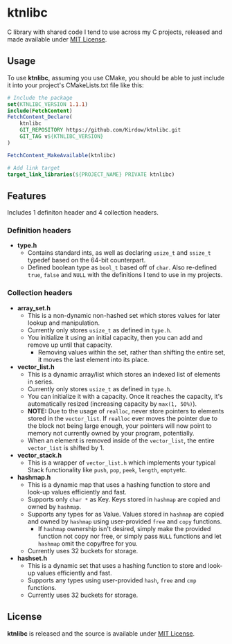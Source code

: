 # ktnlibc
C library with shared code I tend to use across my C projects, released and made available under [MIT License](https://github.com/Kirdow/ktnlibc/blob/master/LICENSE).

## Usage
To use **ktnlibc**, assuming you use CMake, you should be able to just include it into your project's CMakeLists.txt file like this:
```cmake
# Include the package
set(KTNLIBC_VERSION 1.1.1)
include(FetchContent)
FetchContent_Declare(
    ktnlibc
    GIT_REPOSITORY https://github.com/Kirdow/ktnlibc.git
    GIT_TAG v${KTNLIBC_VERSION}
)

FetchContent_MakeAvailable(ktnlibc)

# Add link target
target_link_libraries(${PROJECT_NAME} PRIVATE ktnlibc)
```

## Features
Includes 1 definiton header and 4 collection headers.

### Definition headers
- **type.h**
    - Contains standard ints, as well as declaring `usize_t` and `ssize_t` typedef based on the 64-bit counterpart.
    - Defined boolean type as `bool_t` based off of `char`. Also re-defined `true`, `false` and `NULL` with the definitions I tend to use in my projects.

### Collection headers
- **array_set.h**
    - This is a non-dynamic non-hashed set which stores values for later lookup and manipulation.
    - Currently only stores `usize_t` as defined in `type.h`.
    - You initialize it using an initial capacity, then you can add and remove up until that capacity.
        - Removing values within the set, rather than shifting the entire set, it moves the last element into its place.
- **vector_list.h**
    - This is a dynamic array/list which stores an indexed list of elements in series.
    - Currently only stores `usize_t` as defined in `type.h`.
    - You can initialize it with a capacity. Once it reaches the capacity, it's automatically resized (increasing capacity by `max(1, 50%)`).
    - **NOTE:** Due to the usage of `realloc`, never store pointers to elements stored in the `vector_list`. If `realloc` ever moves the pointer due to the block not being large enough, your pointers will now point to memory not currently owned by your program, potentially.
    - When an element is removed inside of the `vector_list`, the entire `vector_list` is shifted by 1.
- **vector_stack.h**
    - This is a wrapper of `vector_list.h` which implements your typical Stack functionality like `push`, `pop`, `peek`, `length`, `empty`etc.
- **hashmap.h**
    - This is a dynamic map that uses a hashing function to store and look-up values efficiently and fast.
    - Supports only `char *` as Key. Keys stored in `hashmap` are copied and owned by `hashmap`.
    - Supports any types for as Value. Values stored in `hashmap` are copied and owned by `hashmap` using user-provided `free` and `copy` functions.
        - If `hashmap` ownership isn't desired, simply make the provided function not copy nor free, or simply pass `NULL` functions and let `hashmap` omit the copy/free for you.
    - Currently uses 32 buckets for storage.
- **hashset.h**
    - This is a dynamic set that uses a hashing function to store and look-up values efficiently and fast.
    - Supports any types using user-provided `hash`, `free` and `cmp` functions.
    - Currently uses 32 buckets for storage.

## License
**ktnlibc** is released and the source is available under [MIT License](https://github.com/Kirdow/ktnlibc/blob/master/LICENSE).
